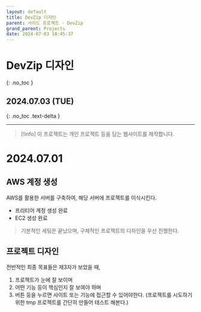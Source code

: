 ```yaml
---
layout: default
title: DevZip 디자인
parent: 사이드 프로젝트 - DevZip
grand_parent: Projects
date: 2024-07-03 18:45:37
---
```


# DevZip 디자인
{: .no_toc }

## 2024.07.03 (TUE)
{: .no_toc .text-delta }

---

> [!info]
> 이 프로젝트는 개인 프로젝트 등을 담는 웹사이트를 제작합니다.

# 2024.07.01
## AWS 계정 생성
AWS를 활용한 서버를 구축하여, 해당 서버에 프로젝트를 이식시킨다.

- 프리티어 계정 생성 완료
- EC2 생성 완료

> 기본적인 세팅은 끝났으며, 구체적인 프로젝트의 디자인을 우선 진행한다.

## 프로젝트 디자인
전반적인 최종 목표들은 제3자가 보았을 때, 
1. 프로젝트가 눈에 잘 보이며
2. 어떤 기능 등이 핵심인지 잘 보여야 하며
3. 버튼 등을 누르면 사이트 또는 기능에 접근할 수 있어야한다. (프로젝트를 시도하기 위한 tmp 프로젝트를 간단히 만들어 테스트 해본다.)